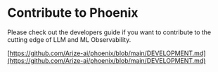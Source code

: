 # Contribute to Phoenix

Please check out the developers guide if you want to contribute to the cutting edge of LLM and ML Observability.

[https://github.com/Arize-ai/phoenix/blob/main/DEVELOPMENT.md](https://github.com/Arize-ai/phoenix/blob/main/DEVELOPMENT.md)
